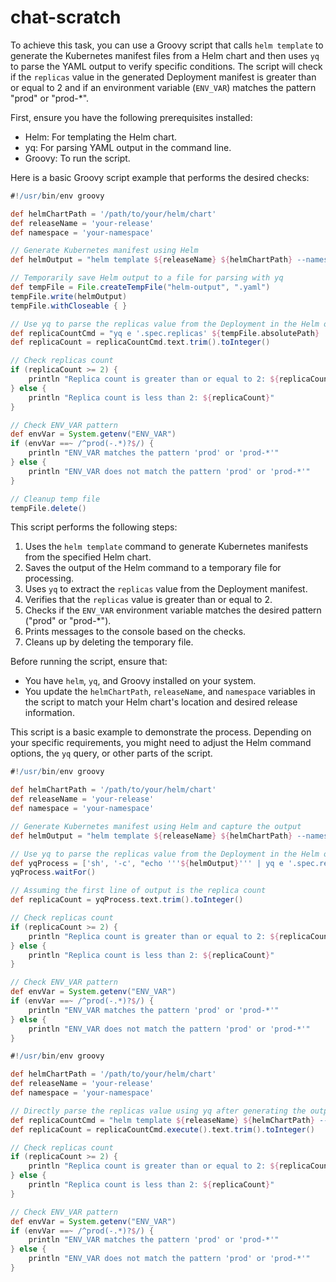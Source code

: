 # chat-scratch

To achieve this task, you can use a Groovy script that calls `helm template` to generate the Kubernetes manifest files from a Helm chart and then uses `yq` to parse the YAML output to verify specific conditions. The script will check if the `replicas` value in the generated Deployment manifest is greater than or equal to 2 and if an environment variable (`ENV_VAR`) matches the pattern "prod" or "prod-*".

First, ensure you have the following prerequisites installed:
- Helm: For templating the Helm chart.
- yq: For parsing YAML output in the command line.
- Groovy: To run the script.

Here is a basic Groovy script example that performs the desired checks:

```groovy
#!/usr/bin/env groovy

def helmChartPath = '/path/to/your/helm/chart'
def releaseName = 'your-release'
def namespace = 'your-namespace'

// Generate Kubernetes manifest using Helm
def helmOutput = "helm template ${releaseName} ${helmChartPath} --namespace ${namespace}".execute().text

// Temporarily save Helm output to a file for parsing with yq
def tempFile = File.createTempFile("helm-output", ".yaml")
tempFile.write(helmOutput)
tempFile.withCloseable { }

// Use yq to parse the replicas value from the Deployment in the Helm output
def replicaCountCmd = "yq e '.spec.replicas' ${tempFile.absolutePath} | head -n 1".execute()
def replicaCount = replicaCountCmd.text.trim().toInteger()

// Check replicas count
if (replicaCount >= 2) {
    println "Replica count is greater than or equal to 2: ${replicaCount}"
} else {
    println "Replica count is less than 2: ${replicaCount}"
}

// Check ENV_VAR pattern
def envVar = System.getenv("ENV_VAR")
if (envVar ==~ /^prod(-.*)?$/) {
    println "ENV_VAR matches the pattern 'prod' or 'prod-*'"
} else {
    println "ENV_VAR does not match the pattern 'prod' or 'prod-*'"
}

// Cleanup temp file
tempFile.delete()
```

This script performs the following steps:
1. Uses the `helm template` command to generate Kubernetes manifests from the specified Helm chart.
2. Saves the output of the Helm command to a temporary file for processing.
3. Uses `yq` to extract the `replicas` value from the Deployment manifest.
4. Verifies that the `replicas` value is greater than or equal to 2.
5. Checks if the `ENV_VAR` environment variable matches the desired pattern ("prod" or "prod-*").
6. Prints messages to the console based on the checks.
7. Cleans up by deleting the temporary file.

Before running the script, ensure that:
- You have `helm`, `yq`, and Groovy installed on your system.
- You update the `helmChartPath`, `releaseName`, and `namespace` variables in the script to match your Helm chart's location and desired release information.

This script is a basic example to demonstrate the process. Depending on your specific requirements, you might need to adjust the Helm command options, the `yq` query, or other parts of the script.


```groovy
#!/usr/bin/env groovy

def helmChartPath = '/path/to/your/helm/chart'
def releaseName = 'your-release'
def namespace = 'your-namespace'

// Generate Kubernetes manifest using Helm and capture the output
def helmOutput = "helm template ${releaseName} ${helmChartPath} --namespace ${namespace}".execute().text

// Use yq to parse the replicas value from the Deployment in the Helm output, directly from the previous command's output
def yqProcess = ['sh', '-c', "echo '''${helmOutput}''' | yq e '.spec.replicas' - | head -n 1"].execute()
yqProcess.waitFor()

// Assuming the first line of output is the replica count
def replicaCount = yqProcess.text.trim().toInteger()

// Check replicas count
if (replicaCount >= 2) {
    println "Replica count is greater than or equal to 2: ${replicaCount}"
} else {
    println "Replica count is less than 2: ${replicaCount}"
}

// Check ENV_VAR pattern
def envVar = System.getenv("ENV_VAR")
if (envVar ==~ /^prod(-.*)?$/) {
    println "ENV_VAR matches the pattern 'prod' or 'prod-*'"
} else {
    println "ENV_VAR does not match the pattern 'prod' or 'prod-*'"
}
```

```groovy
#!/usr/bin/env groovy

def helmChartPath = '/path/to/your/helm/chart'
def releaseName = 'your-release'
def namespace = 'your-namespace'

// Directly parse the replicas value using yq after generating the output with helm template
def replicaCountCmd = "helm template ${releaseName} ${helmChartPath} --namespace ${namespace} | yq e '.spec.replicas' - | head -n 1"
def replicaCount = replicaCountCmd.execute().text.trim().toInteger()

// Check replicas count
if (replicaCount >= 2) {
    println "Replica count is greater than or equal to 2: ${replicaCount}"
} else {
    println "Replica count is less than 2: ${replicaCount}"
}

// Check ENV_VAR pattern
def envVar = System.getenv("ENV_VAR")
if (envVar ==~ /^prod(-.*)?$/) {
    println "ENV_VAR matches the pattern 'prod' or 'prod-*'"
} else {
    println "ENV_VAR does not match the pattern 'prod' or 'prod-*'"
}

```
